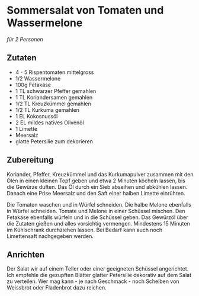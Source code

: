 # Sommersalat von Tomaten und Wassermelone

*für 2 Personen*

## Zutaten

* 4 - 5 Rispentomaten mittelgross
* 1/2 Wassermelone
* 100g Fetakäse
* 1 TL schwarzer Pfeffer gemahlen
* 1 TL Koriandersamen gemahlen
* 1/2 TL Kreuzkümmel gemahlen
* 1/2 TL Kurkuma gemahlen
* 1 EL Kokosnussöl
* 2 EL mildes natives Olivenöl
* 1 Limette
* Meersalz
* glatte Petersilie zum dekorieren

## Zubereitung

Koriander, Pfeffer, Kreuzkümmel und das Kurkumapulver zusammen mit den Ölen in einen kleinen Topf geben und etwa 2 Minuten köcheln lassen, bis die Gewürze duften.
Das Öl durch ein Sieb abseihen und abkühlen lassen.
Danach eine Prise Meersalz und den Saft einer halben Limette einrühren.

Die Tomaten waschen und in Würfel schneiden.
Die halbe Melone ebenfalls in Würfel schneiden.
Tomate und Melone in einer Schüssel mischen.
Den Fetakäse ebenfalls würfeln und in die Schüssel geben.
Das Gewürzöl über die Zutaten gießen und alles vorsichtig vermengen.
Mindestens 15 Minuten im Kühlschrank durchziehen lassen.
Bei Bedarf kann auch noch Limettensaft nachgegeben werden.

## Anrichten

Der Salat wir auf einem Teller oder einer geeigneten Schüssel angerichtet.
Ich empfehle die gezupften Blätter glatter Petersilie dekorativ auf dem Salat zu verteilen.
Wer mag kann - je nach Geschmack - noch Scheiben von Weissbrot oder Fladenbrot dazu reichen. 

